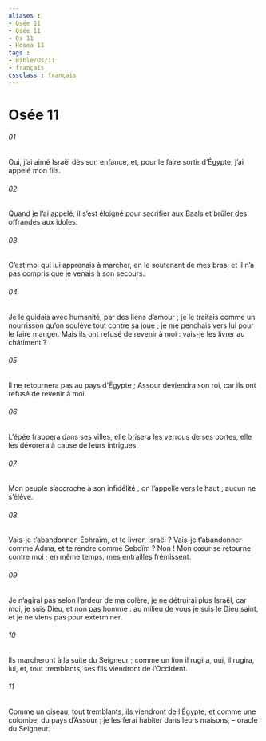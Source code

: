 ```yaml
---
aliases : 
- Osée 11
- Osée 11
- Os 11
- Hosea 11
tags : 
- Bible/Os/11
- français
cssclass : français
---
```


# Osée 11

###### 01
Oui, j’ai aimé Israël dès son enfance,
et, pour le faire sortir d’Égypte, j’ai appelé mon fils.
###### 02
Quand je l’ai appelé,
il s’est éloigné pour sacrifier aux Baals
et brûler des offrandes aux idoles.
###### 03
C’est moi qui lui apprenais à marcher,
en le soutenant de mes bras,
et il n’a pas compris que je venais à son secours.
###### 04
Je le guidais avec humanité,
par des liens d’amour ;
je le traitais comme un nourrisson
qu’on soulève tout contre sa joue ;
je me penchais vers lui pour le faire manger.
Mais ils ont refusé de revenir à moi :
vais-je les livrer au châtiment ?
###### 05
Il ne retournera pas au pays d’Égypte ;
Assour deviendra son roi,
car ils ont refusé de revenir à moi.
###### 06
L’épée frappera dans ses villes,
elle brisera les verrous de ses portes,
elle les dévorera à cause de leurs intrigues.
###### 07
Mon peuple s’accroche à son infidélité ;
on l’appelle vers le haut ;
aucun ne s’élève.
###### 08
Vais-je t’abandonner, Éphraïm,
et te livrer, Israël ?
Vais-je t’abandonner comme Adma,
et te rendre comme Seboïm ?
Non ! Mon cœur se retourne contre moi ;
en même temps, mes entrailles frémissent.
###### 09
Je n’agirai pas selon l’ardeur de ma colère,
je ne détruirai plus Israël,
car moi, je suis Dieu, et non pas homme :
au milieu de vous je suis le Dieu saint,
et je ne viens pas pour exterminer.
###### 10
Ils marcheront à la suite du Seigneur ;
comme un lion il rugira,
oui, il rugira, lui,
et, tout tremblants, ses fils viendront de l’Occident.
###### 11
Comme un oiseau, tout tremblants, ils viendront de l’Égypte,
et comme une colombe, du pays d’Assour ;
je les ferai habiter dans leurs maisons,
– oracle du Seigneur.
